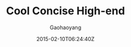---
title: "Cool Concise High-end"
github: https://github.com/Gaohaoyang/gaohaoyang.github.io
demo: https://gaohaoyang.github.io/
author: Gaohaoyang
ssg:
  - Jekyll
cms:
  - No Cms
date: 2015-02-10T06:24:40Z
github_branch: master
---